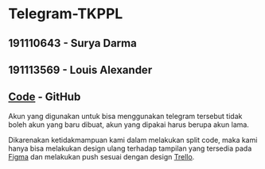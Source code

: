 # Telegram-TKPPL

## 191110643 - Surya Darma

## 191113569 - Louis Alexander

## [Code](https://github.com/zhukov/webogram) - GitHub

Akun yang digunakan untuk bisa menggunakan telegram tersebut tidak boleh akun yang baru dibuat, akun yang dipakai harus berupa akun lama.

Dikarenakan ketidakmampuan kami dalam melakukan split code, maka kami hanya bisa melakukan design ulang terhadap tampilan yang tersedia pada [Figma](https://www.figma.com/file/kXbvAqN3sBdXQiydLJPDXy/Untitled?node-id=116%3A3295&t=kwqhh8PmDEQBUZSh-0) dan melakukan push sesuai dengan design [Trello](https://trello.com/b/RCYVMA7a/deux-telegram-web).
